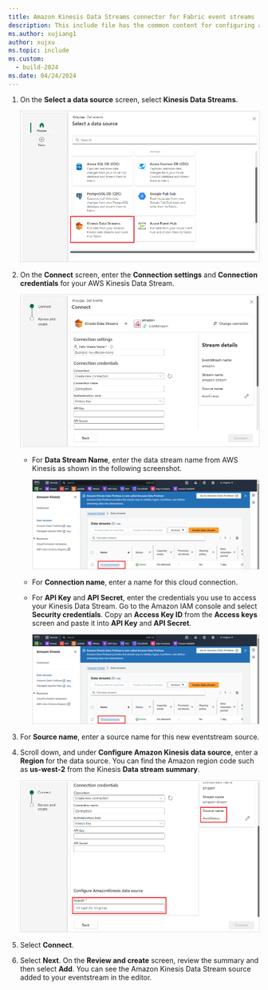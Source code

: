 ```yaml
---
title: Amazon Kinesis Data Streams connector for Fabric event streams
description: This include file has the common content for configuring an Amazon Kinesis Data Streams connector for Fabric event streams and Real-Time hub.
ms.author: xujiang1
author: xujxu 
ms.topic: include
ms.custom:
  - build-2024
ms.date: 04/24/2024
---
```


1. On the **Select a data source** screen, select **Kinesis Data Streams**.

   ![A screenshot of selecting Kinesis Data Streams.](media/amazon-kinesis-data-streams-connector/select-external-source.png)

1. On the **Connect** screen, enter the **Connection settings** and **Connection credentials** for your AWS Kinesis Data Stream.

   ![A screenshot of the Connect screen.](media/amazon-kinesis-data-streams-connector/connect.png)

   - For **Data Stream Name**, enter the data stream name from AWS Kinesis as shown in the following screenshot.

     ![A screenshot of the AWS Kinesis data stream screen.](media/amazon-kinesis-data-streams-connector/data-stream-name.png)

   - For **Connection name**, enter a name for this cloud connection.

   - For **API Key** and **API Secret**, enter the credentials you use to access your Kinesis Data Stream. Go to the Amazon IAM console and select **Security credentials**. Copy an **Access Key ID** from the **Access keys** screen and paste it into **API Key** and **API Secret**.

     ![A screenshot of how to access the AWS Kinesis security credentials.](media/amazon-kinesis-data-streams-connector/data-stream-name.png)

1. For **Source name**, enter a source name for this new eventstream source.

1. Scroll down, and under **Configure Amazon Kinesis data source**, enter a **Region** for the data source. You can find the Amazon region code such as **us-west-2** from the Kinesis **Data stream summary**.

   ![A screenshot of the Region field for Configure Amazon Kinesis data source.](media/amazon-kinesis-data-streams-connector/source-name-region.png)

1. Select **Connect**.

1. Select **Next**. On the **Review and create** screen, review the summary and then select **Add**. You can see the Amazon Kinesis Data Stream source added to your eventstream in the editor.

